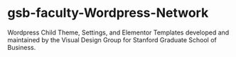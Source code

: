 # gsb-faculty-Wordpress-Network
 Wordpress Child Theme, Settings, and Elementor Templates developed and maintained by the Visual Design Group for Stanford Graduate School of Business.
